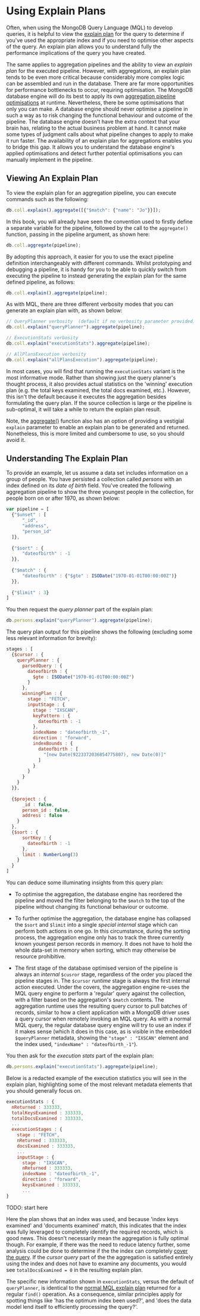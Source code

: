 # Using Explain Plans

Often, when using the MongoDB Query Language (MQL) to develop queries, it is helpful to view the [explain plan](https://docs.mongodb.com/manual/reference/method/db.collection.explain/) for the query to determine if you've used the appropriate index and if you need to optimise other aspects of the query. An explain plan allows you to understand fully the performance implications of the query you have created.

The same applies to aggregation pipelines and the ability to view an _explain plan_ for the executed pipeline. However, with aggregations, an explain plan tends to be even more critical because considerably more complex logic can be assembled and run in the database. There are far more opportunities for performance bottlenecks to occur, requiring optimisation. The MongoDB database engine will do its best to apply its own [aggregation pipeline optimisations](https://docs.mongodb.com/manual/core/aggregation-pipeline-optimization/) at runtime. Nevertheless, there be some optimisations that only you can make. A database engine should never optimise a pipeline in such a way as to risk changing the functional behaviour and outcome of the pipeline. The database engine doesn't have the extra context that your brain has, relating to the actual business problem at hand. It cannot make some types of judgment calls about what pipeline changes to apply to make it run faster. The availability of an explain plan for aggregations enables you to bridge this gap. It allows you to understand the database engine's applied optimisations and detect further potential optimisations you can manually implement in the pipeline.


## Viewing An Explain Plan

To view the explain plan for an aggregation pipeline, you can execute commands such as the following:

```javascript
db.coll.explain().aggregate([{"$match": {"name": "Jo"}}]);
```

In this book, you will already have seen the convention used to firstly define a separate variable for the pipeline, followed by the call to the `aggregate()` function, passing in the pipeline argument, as shown here:

```javascript
db.coll.aggregate(pipeline);
```

By adopting this approach, it easier for you to use the exact pipeline definition interchangeably with different commands. Whilst prototyping and debugging a pipeline, it is handy for you to be able to quickly switch from executing the pipeline to instead generating the explain plan for the same defined pipeline, as follows:

```javascript
db.coll.explain().aggregate(pipeline);
```

As with MQL, there are three different verbosity modes that you can generate an explain plan with, as shown below:

```javascript
// QueryPlanner verbosity  (default if no verbosity parameter provided)
db.coll.explain("queryPlanner").aggregate(pipeline);
```

```javascript
// ExecutionStats verbosity
db.coll.explain("executionStats").aggregate(pipeline);
```

```javascript
// AllPlansExecution verbosity 
db.coll.explain("allPlansExecution").aggregate(pipeline);
```

In most cases, you will find that running the `executionStats` variant is the most informative mode. Rather than showing just the query planner's thought process, it also provides actual statistics on the 'winning' execution plan (e.g. the total keys examined, the total docs examined, etc.). However, this isn't the default because it executes the aggregation besides formulating the query plan. If the source collection is large or the pipeline is sub-optimal, it will take a while to return the explain plan result.

Note, the [aggregate()](https://docs.mongodb.com/manual/reference/method/db.collection.aggregate/) function also has an option of providing a vestigial `explain` parameter to enable an explain plan to be generated and returned. Nonetheless, this is more limited and cumbersome to use, so you should avoid it.


## Understanding The Explain Plan

To provide an example, let us assume a data set includes information on a group of people. You have persisted a collection called _persons_ with an index defined on its _date of birth_ field. You've created the following aggregation pipeline to show the three youngest people in the collection, for people born on or after 1970, as shown below:

```javascript
var pipeline = [
  {"$unset" : [
      "_id",
      "address",
      "person_id"
  ]},
  
  {"$sort" : {
      "dateofbirth" : -1
  }},
  
  {"$match" : {
      "dateofbirth" : {"$gte" : ISODate("1970-01-01T00:00:00Z")}
  }},
  
  {"$limit" : 3}
]
```

You then request the _query planner_ part of the explain plan:

```javascript
db.persons.explain("queryPlanner").aggregate(pipeline);
```

The query plan output for this pipeline shows the following (excluding some less relevant information for brevity):

```javascript
stages : [
  {$cursor : {
    queryPlanner : {
      parsedQuery : {
        dateofbirth : {
          $gte : ISODate("1970-01-01T00:00:00Z")
        }
      },
      winningPlan : {
        stage : "FETCH",
        inputStage : {
          stage : "IXSCAN",
          keyPattern : {
            dateofbirth : -1
          },
          indexName : "dateofbirth_-1",
          direction : "forward",
          indexBounds : {
            dateofbirth : [
              "[new Date(9223372036854775807), new Date(0)]"
            ]
          }
        }
      }
    }
  }},
  
  {$project : {
      _id : false,
      person_id : false,
      address : false
    }
  },
  {$sort : {
      sortKey : {
        dateofbirth : -1
      },
      limit : NumberLong(3)
    }
  }
]
```

You can deduce some illuminating insights from this query plan:

 * To optimise the aggregation, the database engine has reordered the pipeline and moved the filter belonging to the `$match` to the top of the pipeline without changing its functional behaviour or outcome.
 
 * To further optimise the aggregation, the database engine has collapsed the `$sort` and `$limit` into a single _special internal_ stage which can perform both actions in one go. In this circumstance, during the sorting process, the aggregation engine only has to track the three currently known youngest person records in memory. It does not have to hold the whole data-set in memory when sorting, which may otherwise be resource prohibitive.
 
 * The first stage of the database optimised version of the pipeline is always an _internal_ `$cusror` stage, regardless of the order you placed the pipeline stages in. The `$cursor` _runtime_ stage is always the first internal action executed. Under the covers, the aggregation engine re-uses the MQL query engine to perform a 'regular' query against the collection, with a filter based on the aggregation's `$match` contents. The aggregation runtime uses the resulting query cursor to pull batches of records, similar to how a client application with a MongoDB driver uses a query cursor when remotely invoking an MQL query. As with a normal MQL query, the regular database query engine will try to use an index if it makes sense (which it does in this case, as is visible in the embedded  `$queryPlanner` metadata, showing the `"stage" : "IXSCAN"` element and the index used, `"indexName" : "dateofbirth_-1"`). 

You then ask for the _execution stats_ part of the explain plan:

```javascript
db.persons.explain("executionStats").aggregate(pipeline);
```

Below is a redacted example of the execution statistics you will see in the explain plan, highlighting some of the most relevant metadata elements that you should generally focus on.

```javascript
executionStats : {
  nReturned : 333333,
  totalKeysExamined : 333333,
  totalDocsExamined : 333333,
  ...
  executionStages : {
    stage : "FETCH",
    nReturned : 333333,
    docsExamined : 333333,
    ...
    inputStage : {
      stage : "IXSCAN",
      nReturned : 333333,
      indexName : "dateofbirth_-1",
      direction : "forward",
      keysExamined : 333333,
      ...
}
```

TODO: start here

Here the plan shows that an index was used, and because 'index keys examined' and 'documents examined' match, this indicates that the index was fully leveraged to completely identify the required records, which is good news. This doesn't necessarily mean the aggregation is fully optimal though. For example, if there was the need to reduce latency further, some analysis could be done to determine if the the index can completely [cover the query](https://docs.mongodb.com/manual/core/query-optimization/#covered-query). If the _cursor query_ part of the the aggregation is satisfied entirely using the index and does not have to examine any documents, you would see `totalDocsExamined = 0` in the resulting explain plan. 

The specific new information shown in `executionStats`, versus the default of `queryPlanner`, is identical to the [normal MQL explain plan](https://docs.mongodb.com/manual/tutorial/analyze-query-plan/) returned for a regular `find()` operation. As a consequence, similar principles apply for spotting things like 'has the optimum index been used?', and 'does the data model lend itself to efficiently processing the query?'.

